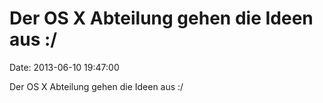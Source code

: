 Der OS X Abteilung gehen die Ideen aus :/
=========================================

Date: 2013-06-10 19:47:00

Der OS X Abteilung gehen die Ideen aus :/
